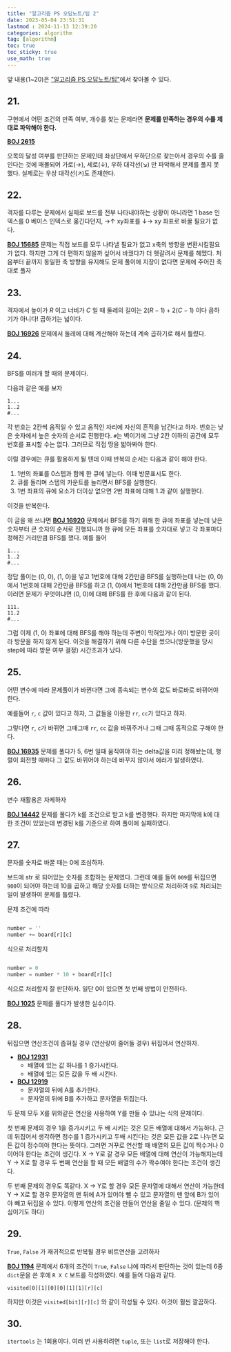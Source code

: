 ```yaml
---
title: "알고리즘 PS 오답노트/팁 2"
date: 2023-05-04 23:51:31
lastmod : 2024-11-13 12:39:20
categories: algorithm
tag: [algorithm]
toc: true
toc_sticky: true
use_math: true
---
```


앞 내용(1~20)은 ["알고리즘 PS 오답노트/팁"](https://helpingstar.github.io/algorithm/algorithm_tip/)에서 찾아볼 수 있다.

## 21.

구현에서 어떤 조건의 만족 여부, 개수를 찾는 문제라면 **문제를 만족하는 경우의 수를 제대로 파악해야 한다.**

[**BOJ 2615**](https://www.acmicpc.net/problem/2615)

오목의 달성 여부를 판단하는 문제인데 좌상단에서 우하단으로 찾는아서 경우의 수를 줄인다는 것에 매몰되어 가로(→), 세로(↓), 우하 대각선(↘) 만 파악해서 문제를 풀지 못했다. 실제로는 우상 대각선(↗)도 존재한다.

## 22.

격자를 다루는 문제에서 실제로 보드를 전부 나타내야하는 상황이 아니라면 1 base 인덱스를 0 베이스 인덱스로 옮긴다던지, →↑ xy좌표를 ↓→ xy 좌표로 바꿀 필요가 없다.

[**BOJ 15685**](https://www.acmicpc.net/problem/15685) 문제는 직접 보드를 모두 나타낼 필요가 없고 x축의 방향을 변환시킬필요가 없다. 하지만 그게 더 편하지 않을까 싶어서 바꿨다가 더 헷갈려서 문제를 헤멨다. 처음부터 끝까지 동일한 축 방향을 유지해도 문제 풀이에 지장이 없다면 문제에 주어진 축 대로 풀자

## 23.

격자에서 높이가 $R$ 이고 너비가 $C$ 일 때 둘레의 길이는 $2(R-1)+2(C-1)$ 이다 곱하기가 아니다! 곱하기는 넓이다.

[**BOJ 16926**](https://www.acmicpc.net/problem/16926) 문제에서 둘레에 대해 계산해야 하는데 계속 곱하기로 해서 틀렸다.

## 24.

BFS를 여러개 할 때의 문제이다.

다음과 같은 예를 보자

```
1...
1..2
#...
```

각 번호는 2칸씩 움직일 수 있고 움직인 자리에 자신의 흔적을 남긴다고 하자. 번호는 낮은 숫자에서 높은 숫자의 순서로 진행한다. `#`는 벽이기에 그냥 2칸 이하의 공간에 모두 번호를 표시할 수는 없다. 그러므로 직접 땅을 밟아봐야 한다.

이럴 경우에는 큐를 활용하게 될 텐데 이때 반복의 순서는 다음과 같이 해야 한다.

1. 1번의 좌표를 0스텝과 함께 한 큐에 넣는다. 이때 방문표시도 한다.
2. 큐를 돌리며 스텝의 카운트를 늘리면서 BFS를 실행한다.
3. 1번 좌표의 큐에 요소가 더이상 없으면 2번 좌표에 대해 1.과 같이 실행한다.

이것을 반복한다.

이 글을 왜 쓰냐면 [**BOJ 16920**](https://www.acmicpc.net/problem/16920) 문제에서 BFS를 하기 위해 한 큐에 좌표를 넣는데 낮은 숫자부터 큰 숫자의 순서로 진행되니까 한 큐에 모든 좌표를 숫자대로 넣고 각 좌표마다 정해진 거리만큼 BFS를 했다. 예를 들어

```
1...
1..2
#...
```
정답 풀이는 (0, 0), (1, 0)을 넣고 1번호에 대해 2칸만큼 BFS를 실행하는데 나는 (0, 0)에서 1번호에 대해 2칸만큼 BFS를 하고 (1, 0)에서 1번호에 대해 2칸만큼 BFS를 했다. 이러면 문제가 무엇이냐면 (0, 0)에 대해 BFS를 한 후에 다음과 같이 된다.

```
111.
11.2
#...
```

그럼 이제 (1, 0) 좌표에 대해 BFS를 해야 하는데 주변이 막혀있거나 이미 방문한 곳이라 방문을 하지 않게 된다. 이것을 해결하기 위해 다른 수단을 썼으나(방문했을 당시 step에 따라 방문 여부 결정) 시간초과가 났다.

## 25.

어떤 변수에 따라 문제풀이가 바뀐다면 그에 종속되는 변수의 값도 바로바로 바뀌어야 한다.

예를들어 `r`, `c` 값이 있다고 하자, 그 값들을 이용한 `rr`, `cc`가 있다고 하자.

그렇다면 `r`, `c`가 바뀌면 그때그때 `rr`, `cc` 값을 바꿔주거나 그때 그때 동적으로 구해야 한다.

[**BOJ 16935**](https://www.acmicpc.net/problem/16935) 문제를 풀다가 5, 6번 일때 움직여야 하는 delta값을 미리 정해놨는데, 행렬이 회전할 때마다 그 값도 바뀌어야 하는데 바꾸지 않아서 에러가 발생하였다.

## 26.

변수 재활용은 자제하자

[**BOJ 14442**](https://www.acmicpc.net/problem/14442) 문제를 풀다가 k를 조건으로 받고 k를 변경햇다. 하지만 마지막에 k에 대한 조건이 있었는데 변경된 k를 기준으로 하여 풀이에 실패하였다.


## 27.

문자를 숫자로 바꿀 때는 0에 조심하자.

보드에 str 로 되어있는 숫자를 조합하는 문제였다. 그런데 예를 들어 `009`를 뒤집으면 `900`이 되어야 하는데 10을 곱하고 해당 숫자를 더하는 방식으로 처리하여 `9`로 처리되는 일이 발생하여 문제를 틀렸다.

문제 조건에 따라
```python

number = ''
number += board[r][c]
```

식으로 처리할지

```python

number = 0
number = number * 10 + board[r][c]
```

식으로 처리할지 잘 판단하자. 일단 0이 있으면 첫 번째 방법이 안전하다.

[**BOJ 1025**](https://www.acmicpc.net/problem/1025) 문제를 풀다가 발생한 실수이다.

## 28.

뒤집으면 연산조건이 좁혀질 경우 (연산량이 줄어들 경우) 뒤집어서 연산하자.

* [**BOJ 12931**](https://www.acmicpc.net/problem/12931)
  * 배열에 있는 값 하나를 1 증가시킨다.
  * 배열에 있는 모든 값을 두 배 시킨다.
* [**BOJ 12919**](https://www.acmicpc.net/problem/12919)
  * 문자열의 뒤에 A를 추가한다.
  * 문자열의 뒤에 B를 추가하고 문자열을 뒤집는다.

두 문제 모두 X를 위와같은 연산을 사용하여 Y를 만들 수 있냐는 식의 문제이다.

첫 번째 문제의 경우 1을 증가시키고 두 배 시키는 것은 모든 배열에 대해서 가능하다. 근데 뒤집어서 생각하면 정수를 1 증가시키고 두배 시킨다는 것은 모든 값을 2로 나누면 모든 값이 정수여야 한다는 뜻이다. 그러면 거꾸로 연산할 때 배열의 모든 값이 짝수거나 0이어야 한다는 조건이 생긴다. X -> Y로 갈 경우 모든 배열에 대해 연산이 가능해지는데 Y -> X로 할 경우 두 번째 연산을 할 때 모든 배열의 수가 짝수여야 한다는 조건이 생긴다.

두 번째 문제의 경우도 똑같다. X -> Y로 할 경우 모든 문자열에 대해서 연산이 가능한데 Y -> X로 할 경우 문자열의 맨 뒤에 A가 있어야 뺄 수 있고 문자열의 맨 앞에 B가 있어야 빼고 뒤집을 수 있다. 이렇게 연산의 조건을 만들어 연산을 줄일 수 있다. (문제의 핵심이기도 하다)

## 29.

`True`, `False` 가 재귀적으로 반복될 경우 비트연산을 고려하자

[**BOJ 1194**](https://www.acmicpc.net/problem/1194) 문제에서 6개의 조건이 `True`, `False` 냐에 따라서 판단하는 것이 있는데 6중 `dict`문을 쓴 후에 `R X C` 보드를 작성하였다. 예를 들어 다음과 같다.

`visited[0][1][0][0][1][1][r][c]`

하지만 이것은 `visited[bit][r][c]` 와 같이 작성될 수 있다. 이것이 훨씬 깔끔하다.


## 30.

`itertools` 는 1회용이다. 여러 번 사용하려면 `tuple`, 또는 `list`로 저장해야 한다.
